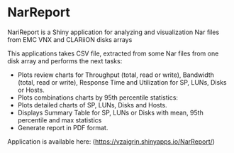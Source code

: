 # NarReport
NariReport is a Shiny application for analyzing and visualization Nar files from EMC VNX and CLARiiON disks arrays

This applications takes CSV file, extracted from some Nar files from one disk array and performs the next tasks:
* Plots review charts for Throughput (total, read or write), Bandwidth (total, read or write), Response Time and Utilization for SP, LUNs, Disks or Hosts.
* Plots combinations charts by 95th percentile statistics:
* Plots detailed charts of SP, LUNs, Disks and Hosts.
* Displays Summary Table for SP, LUNs or Disks with mean, 95th percentile and max statistics
* Generate report in PDF format.

Application is available here: (https://vzaigrin.shinyapps.io/NarReport/)
